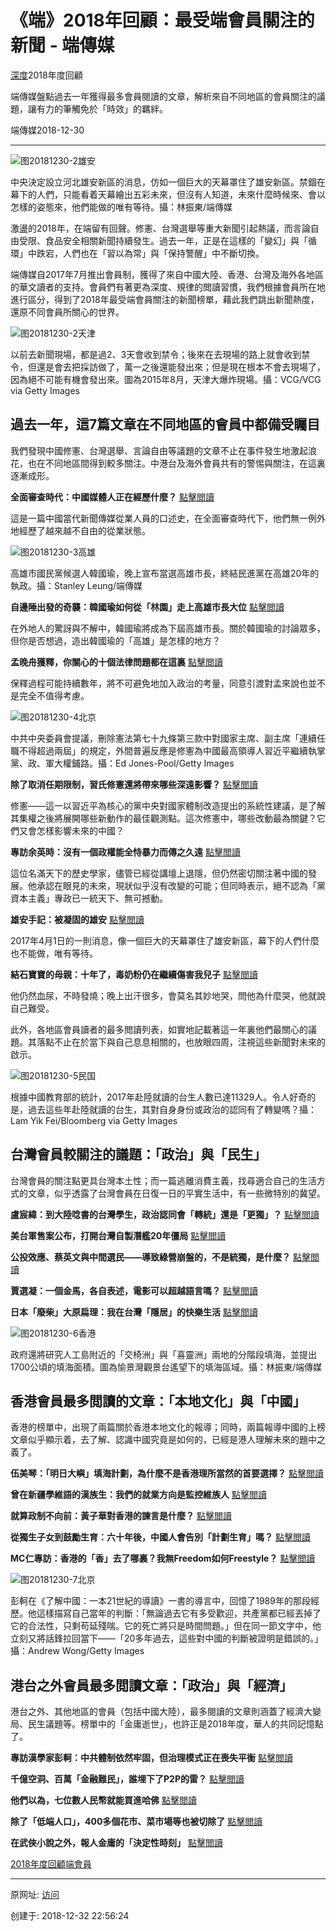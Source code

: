 # 《端》2018年回顧：最受端會員關注的新聞 - 端傳媒

[深度](https://theinitium.com/channel/feature/)2018年度回顧

端傳媒盤點過去一年獲得最多會員閱讀的文章，解析來自不同地區的會員關注的議題，讓有力的筆觸免於「時效」的羈絆。

端傳媒2018-12-30

------

![图20181230-2雄安](图20181230-2雄安.jpg)

中央決定設立河北雄安新區的消息，仿如一個巨大的天幕罩住了雄安新區。禁錮在幕下的人們，只能看着天幕繪出五彩未來，但沒有人知道，未來什麼時候來、會以怎樣的姿態來，他們能做的唯有等待。攝：林振東/端傳媒

激盪的2018年，在端留有回聲。修憲、台灣選舉等重大新聞引起熱議，而言論自由受限、食品安全相關新聞持續發生。過去一年，正是在這樣的「變幻」與「循環」中跌宕，人們也在「習以為常」與「保持警醒」中不斷切換。

端傳媒自2017年7月推出會員制，獲得了來自中國大陸、香港、台灣及海外各地區的華文讀者的支持。會員們有著更為深度、規律的閲讀習慣，我們根據會員所在地進行區分，得到了2018年最受端會員關注的新聞榜單，藉此我們跳出新聞熱度，還原不同會員所關心的世界。

![图20181230-2天津](图20181230-2天津.jpg)

以前去新聞現場，都是過2、3天會收到禁令；後來在去現場的路上就會收到禁令，但還是會去把採訪做了，萬一之後還能發出來；但是現在根本不會去現場了，因為絕不可能有機會發出來。圖為2015年8月，天津大爆炸現場。攝：VCG/VCG via Getty Images

## 過去一年，這7篇文章在不同地區的會員中都備受矚目

我們發現中國修憲、台灣選舉、言論自由等議題的文章不止在事件發生地激起浪花，也在不同地區間得到較多關注。中港台及海外會員共有的警惕與關注，在這裏逐漸成形。

**全面審查時代：中國媒體人正在經歷什麼？** [點擊閲讀](https://theinitium.com/article/20180910-mainland-censorship-journalist-in-china/)

這是一篇中國當代新聞傳媒從業人員的口述史，在全面審查時代下，他們無一例外地經歷了越來越不自由的從業狀態。

![图20181230-3高雄](图20181230-3高雄.jpg)

高雄市國民黨候選人韓國瑜，晚上宣布當選高雄市長，終結民進黨在高雄20年的執政。攝：Stanley Leung/端傳媒

**自邊陲出發的奇襲：韓國瑜如何從「林園」走上高雄市長大位** [點擊閲讀](https://theinitium.com/article/20181124-taiwan-han-kuo-yu-kaohsiung/)

在外地人的驚訝與不解中，韓國瑜將成為下屆高雄市長。關於韓國瑜的討論眾多，但你是否想過，造出韓國瑜的「高雄」是怎樣的地方？

**孟晚舟獲釋，你關心的十個法律問題都在這裏** [點擊閲讀](https://theinitium.com/article/20181209-mainland-huawei-mengwanzhou/)

保釋過程可能持續數年，將不可避免地加入政治的考量，同意引渡對孟來說也並不是完全不值得考慮。

![图20181230-4北京](图20181230-4北京.jpg)

中共中央委員會提議，刪除憲法第七十九條第三款中對國家主席、副主席「連續任職不得超過兩屆」的規定，外間普遍反應是修憲為中國最高領導人習近平繼續執掌黨、政、軍大權鋪路。攝：Ed Jones-Pool/Getty Images

**除了取消任期限制，習氏修憲還將帶來哪些深遠影響？** [點擊閲讀](https://theinitium.com/article/20180227-mainland-constitutional-revision/)

修憲——這一以習近平為核心的黨中央對國家體制改造提出的系統性建議，是了解其集權之後將展開哪些新動作的最佳觀測點。這次修憲中，哪些改動最為關鍵？它們又會怎樣影響未來的中國？

**專訪余英時：沒有一個政權能全恃暴力而傳之久遠** [點擊閲讀](https://theinitium.com/article/20180806-interview-luosiling-yuyingshi-china-regime/)

這位名滿天下的歷史學家，儘管已經從講壇上退隱，但仍然密切關注著中國的發展。他承認在眼見的未來，現狀似乎沒有改變的可能；但同時表示，絕不認為「黨資本主義」專政已一統天下、無可撼動。

**雄安手記：被凝固的雄安** [點擊閲讀](https://theinitium.com/article/20180319-mainland-xiongan/)

2017年4月1日的一則消息，像一個巨大的天幕罩住了雄安新區，幕下的人們什麼也不能做，唯有等待。

**結石寶寶的母親：十年了，毒奶粉仍在繼續傷害我兒子** [點擊閲讀](https://theinitium.com/article/20180726-mainland-melamine-ten-year-mother/)

他仍然血尿，不時發燒；晚上出汗很多，會莫名其妙地哭，問他為什麼哭，他就說自己難受。

此外，各地區會員讀者的最多閲讀列表，如實地記載著這一年裏他們最關心的議題。其落點不止在於當下與自己息息相關的，也放眼四周，注視這些新聞對未來的啟示。

![图20181230-5民国](图20181230-5民国.jpg)

根據中國教育部的統計，2017年赴陸就讀的台生人數已達11329人。令人好奇的是，過去這些年赴陸就讀的台生，其對自身身份或政治的認同有了轉變嗎？攝：Lam Yik Fei/Bloomberg via Getty Images

## 台灣會員較關注的議題：「政治」與「民生」

台灣會員的關注點更具台灣本土性；而一篇逃離消費主義，找尋適合自己的生活方式的文章，似乎透露了台灣會員在日復一日的平實生活中，有一些微特別的冀望。

**盧宸緯：到大陸唸書的台灣學生，政治認同會「轉統」還是「更獨」？** [點擊閲讀](https://theinitium.com/article/20180705-opinion-chenywei-taiwanstudent-mainland-identity)

**美台軍售案公布，打開台灣自製潛艦20年僵局** [點擊閲讀](https://theinitium.com/article/20180418-taiwan-submarine)

**公投效應、蔡英文與中間選民——導致綠營崩盤的，不是統獨，是什麼？** [點擊閲讀](https://theinitium.com/article/20181125-opinion-taiwan-election-statistics)

**賈選凝：一個金馬，各自表述，電影可以超越語言嗎？** [點擊閲讀](https://theinitium.com/article/20181118-culture-goldenhorse2018)

**日本「廢柴」大原扁理：我在台灣「隱居」的快樂生活** [點擊閲讀](https://theinitium.com/article/20180619-japan-taiwan-oharahenri-madao)

![图20181230-6香港](图20181230-6香港.jpg)

政府還將研究人工島附近的「交椅洲」與「喜靈洲」兩地的分階段填海，並提出1700公頃的填海面積。圖為愉景灣觀景台遙望下的填海區域。攝：林振東/端傳媒

## 香港會員最多閲讀的文章：「本地文化」與「中國」

香港的榜單中，出現了兩篇關於香港本地文化的報導；同時，兩篇報導中國的上榜文章似乎顯示着，去了解、認識中國究竟是如何的，已經是港人理解未來的題中之義了。

**伍美琴：「明日大嶼」填海計劃，為什麼不是香港理所當然的首要選擇？** [點擊閲讀](https://theinitium.com/article/20181011-opinion-hongkong-reclamation)

**曾在新疆學維語的漢族生：我們的就業方向是監控維族人** [點擊閲讀](https://theinitium.com/article/20181008-china-xinjian-student-autobiography)

**就算政制不向前：黃子華對香港的諫言是什麼？** [點擊閲讀](https://theinitium.com/article/20180712-culture-wongtszwahgoldenbasin)

**從獨生子女到鼓勵生育：六十年後，中國人會告別「計劃生育」嗎？** [點擊閲讀](https://theinitium.com/article/20180820-mainland-opinion-demography-birth-control)

**MC仁專訪：香港的「香」去了哪裏？我無Freedom如何Freestyle？** [點擊閲讀](https://theinitium.com/article/20180830-culture-mc-yan)

![图20181230-7北京](图20181230-7北京.jpg)

彭軻在《了解中國：一本21世紀的導讀》一書的導言中，回憶了1989年的那段經歷。他這樣描寫自己當年的判斷：「無論過去它有多受歡迎，共產黨都已經丟掉了它的合法性，只剩苟延殘喘。它的死亡將只是時間問題。」但在同一節文字中，他立刻又將話鋒拉回當下——「20多年過去，這些對中國的判斷被證明是錯誤的。」攝：Andrew Wong/Getty Images

## 港台之外會員最多閲讀文章：「政治」與「經濟」

港台之外、其他地區的會員（包括中國大陸），最多閱讀的文章則涵蓋了經濟大變局、民生議題等。榜單中的「金庸逝世」，也許正是2018年度，華人的共同記憶點了。

**專訪漢學家彭軻：中共體制依然牢固，但治理模式正在喪失平衡** [點擊閲讀](https://theinitium.com/article/20180911-mainland-anxin-frank-pieke-merics)

**千億空洞、百萬「金融難民」，誰埋下了P2P的雷？** [點擊閲讀](https://theinitium.com/article/20180914-mainland-p2p)

**他們以為，七位數人民幣就能買進哈佛** [點擊閲讀](https://theinitium.com/article/20180918-mainland-ivy-league-application-money)

**除了「低端人口」，400多個花市、菜市場等也被切除了** [點擊閲讀](https://theinitium.com/article/20181212-mainland-where-to-go-one-year)

**在武俠小說之外，報人金庸的「決定性時刻」** [點擊閲讀](https://theinitium.com/article/20181031-opinion-journalist-jinyong-obituary-laifu)

[2018年度回顧](https://theinitium.com/tags/2018_1/)[端會員](https://theinitium.com/tags/_7079/)

------

原网址: [访问](https://theinitium.com/article/20181230-review-membership-topread/)

创建于: 2018-12-32 22:56:24
